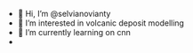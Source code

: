 - 👋 Hi, I’m @selvianovianty
- 👀 I’m interested in volcanic deposit modelling
- 🌱 I’m currently learning on cnn
- 

<!---
selvianovianty/selvianovianty is a ✨ special ✨ repository because its `README.md` (this file) appears on your GitHub profile.
You can click the Preview link to take a look at your changes.
--->

